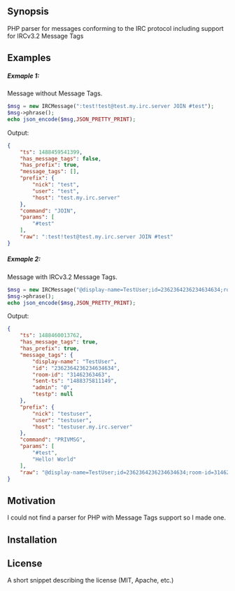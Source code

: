 ## Synopsis

PHP parser for messages conforming to the IRC protocol including support for IRCv3.2 Message Tags

## Examples

##### Exmaple 1: 
Message without Message Tags.
```php
$msg = new IRCMessage(":test!test@test.my.irc.server JOIN #test");
$msg->phrase();
echo json_encode($msg,JSON_PRETTY_PRINT);
```
Output:
```json
{
    "ts": 1488459541399,
    "has_message_tags": false,
    "has_prefix": true,
    "message_tags": [],
    "prefix": {
        "nick": "test",
        "user": "test",
        "host": "test.my.irc.server"
    },
    "command": "JOIN",
    "params": [
        "#test"
    ],
    "raw": ":test!test@test.my.irc.server JOIN #test"
}
```

##### Exmaple 2:
Message with IRCv3.2 Message Tags.
```php
$msg = new IRCMessage("@display-name=TestUser;id=2362364236234634634;room-id=31462363463;sent-ts=1488375811149;admin=0;testp= :testuser!testuser@testuser.my.irc.server PRIVMSG #test :Hello! World");
$msg->phrase();
echo json_encode($msg,JSON_PRETTY_PRINT);
```
Output:
```json
{
    "ts": 1488460013762,
    "has_message_tags": true,
    "has_prefix": true,
    "message_tags": {
        "display-name": "TestUser",
        "id": "2362364236234634634",
        "room-id": "31462363463",
        "sent-ts": "1488375811149",
        "admin": "0",
        "testp": null
    },
    "prefix": {
        "nick": "testuser",
        "user": "testuser",
        "host": "testuser.my.irc.server"
    },
    "command": "PRIVMSG",
    "params": [
        "#test",
        "Hello! World"
    ],
    "raw": "@display-name=TestUser;id=2362364236234634634;room-id=31462363463;sent-ts=1488375811149;admin=0;testp= :testuser!testuser@testuser.my.irc.server PRIVMSG #test :Hello! World"
}
```
## Motivation

I could not find a parser for PHP with Message Tags support so I made one.

## Installation



## License

A short snippet describing the license (MIT, Apache, etc.)

